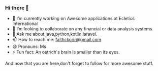 ### Hi there 👋
- 🔭 I’m currently working on  Awesome applications at Ecletics International
- 👯 I’m looking to collaborate on  any financial or data analysis systems.
- 💬 Ask me about java,python,kotlin,laravel.
- 📫 How to reach me: faithckorir@gmail.com
- 😄 Pronouns: Ms
- ⚡ Fun fact: An ostrich's brain is smaller than its eyes.

And now that you are here,don't forget to follow for more awesome stuff.

